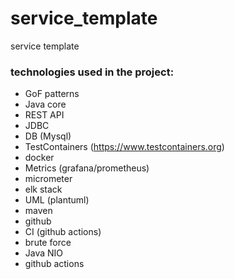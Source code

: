 # service_template
service template

### technologies used in the project:
 - GoF patterns
 - Java core
 - REST API
 - JDBC
 - DB (Mysql)
 - TestContainers (https://www.testcontainers.org)
 - docker
 - Metrics (grafana/prometheus)
 - micrometer
 - elk stack
 - UML (plantuml)
 - maven
 - github
 - CI (github actions)
 - brute force
 - Java NIO
 - github actions
